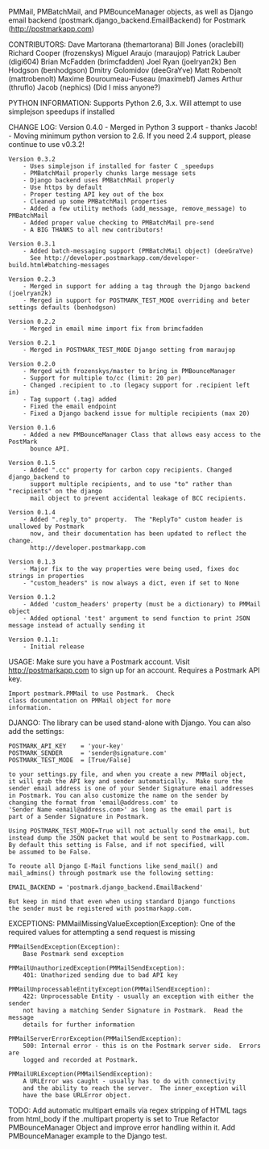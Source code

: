 PMMail, PMBatchMail, and PMBounceManager objects, as well as Django email backend (postmark.django_backend.EmailBackend) for Postmark (http://postmarkapp.com)

CONTRIBUTORS:
Dave Martorana (themartorana)
Bill Jones (oraclebill)
Richard Cooper (frozenskys)
Miguel Araujo (maraujop)
Patrick Lauber (digi604)
Brian McFadden (brimcfadden)
Joel Ryan (joelryan2k)
Ben Hodgson (benhodgson)
Dmitry Golomidov (deeGraYve)
Matt Robenolt (mattrobenolt)
Maxime Bouroumeau-Fuseau (maximebf)
James Arthur (thruflo)
Jacob (nephics)
(Did I miss anyone?)

PYTHON INFORMATION:
    Supports Python 2.6, 3.x. Will attempt to use simplejson speedups if installed

CHANGE LOG:
    Version 0.4.0
        - Merged in Python 3 support - thanks Jacob!
        - Moving minimum python version to 2.6. If you need 2.4 support, please continue to use v0.3.2!

    Version 0.3.2
        - Uses simplejson if installed for faster C _speedups
        - PMBatchMail properly chunks large message sets
        - Django backend uses PMBatchMail properly
        - Use https by default
        - Proper testing API key out of the box
        - Cleaned up some PMBatchMail properties
        - Added a few utility methods (add_message, remove_message) to PMBatchMail
        - Added proper value checking to PMBatchMail pre-send
        - A BIG THANKS to all new contributors!

    Version 0.3.1
        - Added batch-messaging support (PMBatchMail object) (deeGraYve)
          See http://developer.postmarkapp.com/developer-build.html#batching-messages

    Version 0.2.3
        - Merged in support for adding a tag through the Django backend (joelryan2k)
        - Merged in support for POSTMARK_TEST_MODE overriding and beter settings defaults (benhodgson)

    Version 0.2.2
        - Merged in email mime import fix from brimcfadden
        
    Version 0.2.1
        - Merged in POSTMARK_TEST_MODE Django setting from maraujop
        
    Version 0.2.0
        - Merged with frozenskys/master to bring in PMBounceManager
        - Support for multiple to/cc (limit: 20 per)
        - Changed .recipient to .to (legacy support for .recipient left in)
        - Tag support (.tag) added
        - Fixed the email endpoint
        - Fixed a Django backend issue for multiple recipients (max 20)

    Version 0.1.6
        - Added a new PMBounceManager Class that allows easy access to the PostMark
          bounce API.
        
    Version 0.1.5
        - Added ".cc" property for carbon copy recipients. Changed django_backend to 
          support multiple recipients, and to use "to" rather than "recipients" on the django
          mail object to prevent accidental leakage of BCC recipients.
          
    Version 0.1.4
        - Added ".reply_to" property.  The "ReplyTo" custom header is unallowed by Postmark 
          now, and their documentation has been updated to reflect the change.
          http://developer.postmarkapp.com

    Version 0.1.3
        - Major fix to the way properties were being used, fixes doc strings in properties
        - "custom_headers" is now always a dict, even if set to None

    Version 0.1.2
        - Added 'custom_headers' property (must be a dictionary) to PMMail object
        - Added optional 'test' argument to send function to print JSON message instead of actually sending it
        
    Version 0.1.1:
        - Initial release

USAGE:
    Make sure you have a Postmark account.  Visit
    http://postmarkapp.com to sign up for an account.
    Requires a Postmark API key.

    Import postmark.PMMail to use Postmark.  Check
    class documentation on PMMail object for more 
    information.
    
DJANGO:
    The library can be used stand-alone with Django.  You can also
    add the settings:
    
    POSTMARK_API_KEY    = 'your-key'
    POSTMARK_SENDER     = 'sender@signature.com'
    POSTMARK_TEST_MODE  = [True/False]
    
    to your settings.py file, and when you create a new PMMail object,
    it will grab the API key and sender automatically.  Make sure the 
    sender email address is one of your Sender Signature email addresses
    in Postmark. You can also customize the name on the sender by 
    changing the format from 'email@address.com' to 
    'Sender Name <email@address.com>' as long as the email part is 
    part of a Sender Signature in Postmark.
    
    Using POSTMARK_TEST_MODE=True will not actually send the email, but
    instead dump the JSON packet that would be sent to Postmarkapp.com.
    By default this setting is False, and if not specified, will 
    be assumed to be False.

    To reoute all Django E-Mail functions like send_mail() and
    mail_admins() through postmark use the following setting:

    EMAIL_BACKEND = 'postmark.django_backend.EmailBackend'

    But keep in mind that even when using standard Django functions
    the sender must be registered with postmarkapp.com.
    

EXCEPTIONS:
    PMMailMissingValueException(Exception):
        One of the required values for attempting a send request is missing

    PMMailSendException(Exception):
        Base Postmark send exception

    PMMailUnauthorizedException(PMMailSendException):
        401: Unathorized sending due to bad API key

    PMMailUnprocessableEntityException(PMMailSendException):
        422: Unprocessable Entity - usually an exception with either the sender
        not having a matching Sender Signature in Postmark.  Read the message
        details for further information

    PMMailServerErrorException(PMMailSendException):
        500: Internal error - this is on the Postmark server side.  Errors are
        logged and recorded at Postmark.

    PMMailURLException(PMMailSendException):
        A URLError was caught - usually has to do with connectivity
        and the ability to reach the server.  The inner_exception will
        have the base URLError object.
        
TODO: 
    Add automatic multipart emails via regex stripping of HTML tags from html_body
    if the .multipart property is set to True
    Refactor PMBounceManager Object and improve error handling within it.
    Add PMBounceManager example to the Django test.

